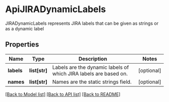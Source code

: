 # ApiJIRADynamicLabels

JIRADynamicLabels represents JIRA labels that can be given as strings or as a dynamic label

## Properties
Name | Type | Description | Notes
------------ | ------------- | ------------- | -------------
**labels** | **list[str]** | Labels are the dynamic labels of which JIRA labels are based on.  | [optional] 
**names** | **list[str]** | Names are the static strings field.  | [optional] 

[[Back to Model list]](../README.md#documentation-for-models) [[Back to API list]](../README.md#documentation-for-api-endpoints) [[Back to README]](../README.md)


